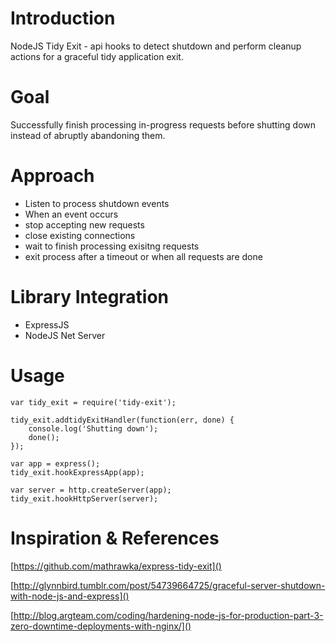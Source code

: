 # Introduction
 NodeJS Tidy Exit - api hooks to detect shutdown and perform cleanup actions for a graceful tidy application exit.

# Goal
Successfully finish processing in-progress requests before shutting down instead of abruptly abandoning them.

# Approach
* Listen to process shutdown events
* When  an event occurs
 * stop accepting new requests
 * close existing connections
 * wait to finish processing exisitng requests
* exit process after a timeout or when all requests are done

# Library Integration
* ExpressJS
* NodeJS Net Server

# Usage

    var tidy_exit = require('tidy-exit');

    tidy_exit.addtidyExitHandler(function(err, done) {
        console.log('Shutting down');
        done();
    });

    var app = express();
    tidy_exit.hookExpressApp(app);

    var server = http.createServer(app);
    tidy_exit.hookHttpServer(server);


# Inspiration & References
[https://github.com/mathrawka/express-tidy-exit]()

[http://glynnbird.tumblr.com/post/54739664725/graceful-server-shutdown-with-node-js-and-express]()

[http://blog.argteam.com/coding/hardening-node-js-for-production-part-3-zero-downtime-deployments-with-nginx/]()

